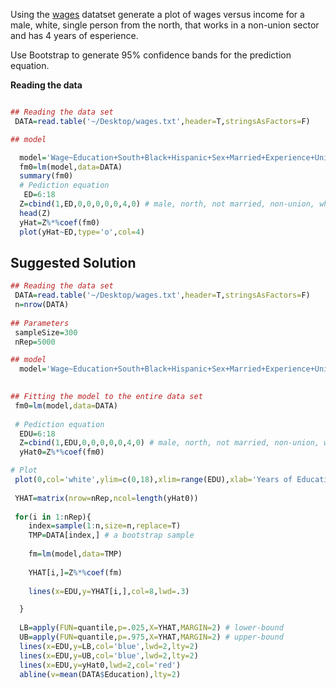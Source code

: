 

Using the [wages](https://github.com/gdlc/STAT_COMP/blob/master/wages.txt) datatset generate a plot of wages versus income for a male, white, single person from the north, that works in a non-union sector and has 4 years of esperience.

Use Bootstrap to generate 95% confidence bands for the prediction equation. 


**Reading the data**

```r

## Reading the data set
 DATA=read.table('~/Desktop/wages.txt',header=T,stringsAsFactors=F)

## model

  model='Wage~Education+South+Black+Hispanic+Sex+Married+Experience+Union'  
  fm0=lm(model,data=DATA)
  summary(fm0)
  # Pediction equation
   ED=6:18
  Z=cbind(1,ED,0,0,0,0,0,4,0) # male, north, not married, non-union, white, 4 yr of experience
  head(Z)
  yHat=Z%*%coef(fm0)
  plot(yHat~ED,type='o',col=4)

```


## Suggested Solution

```r
## Reading the data set
 DATA=read.table('~/Desktop/wages.txt',header=T,stringsAsFactors=F)
 n=nrow(DATA)
 
## Parameters
 sampleSize=300
 nRep=5000

## model
  model='Wage~Education+South+Black+Hispanic+Sex+Married+Experience+Union'
  

## Fitting the model to the entire data set
 fm0=lm(model,data=DATA)
 
 # Pediction equation
  EDU=6:18
  Z=cbind(1,EDU,0,0,0,0,0,4,0) # male, north, not married, non-union, white, 4 yr of experience
  yHat0=Z%*%coef(fm0)

# Plot
 plot(0,col='white',ylim=c(0,18),xlim=range(EDU),xlab='Years of Education',ylab='Wage ($/hour)')
 
 YHAT=matrix(nrow=nRep,ncol=length(yHat0))
  
 for(i in 1:nRep){
  	index=sample(1:n,size=n,replace=T)
  	TMP=DATA[index,] # a bootstrap sample
  	
  	fm=lm(model,data=TMP)
  	
  	YHAT[i,]=Z%*%coef(fm)
  	
  	lines(x=EDU,y=YHAT[i,],col=8,lwd=.3)

  }
  
  LB=apply(FUN=quantile,p=.025,X=YHAT,MARGIN=2) # lower-bound
  UB=apply(FUN=quantile,p=.975,X=YHAT,MARGIN=2) # upper-bound
  lines(x=EDU,y=LB,col='blue',lwd=2,lty=2)
  lines(x=EDU,y=UB,col='blue',lwd=2,lty=2)
  lines(x=EDU,y=yHat0,lwd=2,col='red')
  abline(v=mean(DATA$Education),lty=2)
  
  
```  
